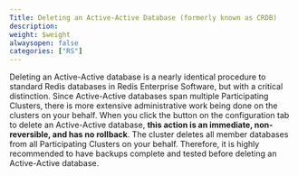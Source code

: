 ```yaml
---
Title: Deleting an Active-Active Database (formerly known as CRDB)
description:
weight: $weight
alwaysopen: false
categories: ["RS"]
---
```

Deleting an Active-Active database is a nearly identical procedure to standard Redis
databases in Redis Enterprise Software, but with a critical distinction.
Since Active-Active databases span multiple Participating Clusters, there is more
extensive administrative work being done on the clusters on your behalf.
When you click the button on the configuration tab to delete an Active-Active database,
**this action is an immediate, non-reversible, and has no rollback**.
The cluster deletes all member databases from all Participating Clusters
on your behalf. Therefore, it is highly recommended to have backups
complete and tested before deleting an Active-Active database.
